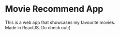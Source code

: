 # Movie Recommend App
This is a web app that showcases my favourite movies.  
Made in ReactJS.
Do check out:)